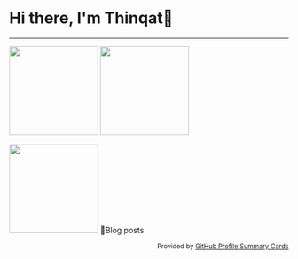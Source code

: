 # Hi there, I'm Thinqat👋
-----
<p align="left"> 
  <img height="160px" src="http://github-profile-summary-cards.vercel.app/api/cards/stats?username=Thinqat1985731&theme=nord_dark" />
  <img height="160px" src="http://github-profile-summary-cards.vercel.app/api/cards/profile-details?username=Thinqat1985731&theme=nord_dark&utcOffset=9" />
</p>
<p align="left"> 
  <img height="160px" src="http://github-profile-summary-cards.vercel.app/api/cards/productive-time?username=Thinqat1985731&theme=nord_dark&utcOffset=9" />
  📗Blog posts
  <!-- BLOG-POST-LIST:START -->
  <!-- BLOG-POST-LIST:END -->
</p>
<p align="right"><sub>
  Provided by <a href="https://github-profile-summary-cards.vercel.app/demo.html">GitHub Profile Summary Cards</a>
</sub></p>
